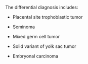 The differential diagnosis includes:

- Placental site trophoblastic tumor

- Seminoma

- Mixed germ cell tumor

- Solid variant of yolk sac tumor

- Embryonal carcinoma